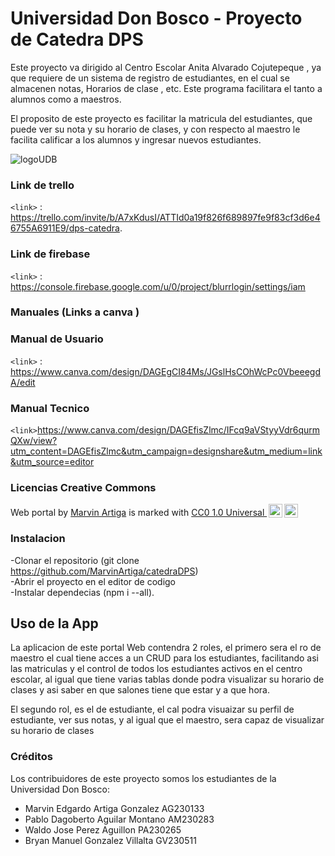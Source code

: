 # Universidad Don Bosco - Proyecto de Catedra DPS 
<p>Este proyecto va dirigido al Centro Escolar Anita Alvarado Cojutepeque , ya que requiere de un sistema de registro de estudiantes, en el cual se almacenen notas, Horarios de clase , etc. Este programa facilitara el tanto a alumnos como a maestros.

El proposito de este proyecto es facilitar la matricula del estudiantes, que puede ver  su nota y su horario de clases, y con respecto al maestro le facilita calificar a los alumnos y ingresar nuevos estudiantes.  </p>

![logoUDB](https://github.com/MarvinArtiga/catedraDPS/assets/124852157/8b996b05-5723-45ef-9f92-9c7cdd8157ef)



### Link de trello 
`<link>` : <https://trello.com/invite/b/A7xKdusI/ATTId0a19f826f689897fe9f83cf3d6e46755A6911E9/dps-catedra>.

### Link de firebase
`<link>` : https://console.firebase.google.com/u/0/project/blurrlogin/settings/iam

### Manuales  (Links a canva ) 
  ### Manual de Usuario
`<link>` : https://www.canva.com/design/DAGEgCI84Ms/JGslHsCOhWcPc0VbeeegdA/edit
  ### Manual Tecnico
  `<link>`https://www.canva.com/design/DAGEfisZlmc/IFcq9aVStyyVdr6qurmQXw/view?utm_content=DAGEfisZlmc&utm_campaign=designshare&utm_medium=link&utm_source=editor

### Licencias Creative Commons
<p xmlns:cc="http://creativecommons.org/ns#" xmlns:dct="http://purl.org/dc/terms/"><span property="dct:title">Web portal</span> by <a rel="cc:attributionURL dct:creator" property="cc:attributionName" href="http://marvin.artigagonzalez@gmail.com">Marvin Artiga</a> is marked with <a href="http://creativecommons.org/publicdomain/zero/1.0?ref=chooser-v1" target="_blank" rel="license noopener noreferrer" style="display:inline-block;">CC0 1.0 Universal   <img style="height:22px!important;margin-left:3px;vertical-align:text-bottom;" src="https://mirrors.creativecommons.org/presskit/icons/cc.svg?ref=chooser-v1"><img style="height:22px!important;margin-left:3px;vertical-align:text-bottom;" src="https://mirrors.creativecommons.org/presskit/icons/zero.svg?ref=chooser-v1"></a></p>

### Instalacion 
  -Clonar el repositorio (git clone https://github.com/MarvinArtiga/catedraDPS) <br>
  -Abrir el proyecto en el editor de codigo <br>
  -Instalar dependecias (npm i --all).<br>

## Uso de la App

La aplicacion de este portal Web contendra 2 roles, el primero sera el ro de maestro el cual tiene acces a un CRUD para los estudiantes, facilitando asi las matriculas y el control de todos los estudiantes activos en el centro escolar, al igual que tiene varias tablas donde podra visualizar su horario de clases y asi saber en que salones tiene que estar y a que hora.

El segundo rol, es el de estudiante, el cal podra visuaizar su perfil de estudiante, ver sus notas, y al igual que el maestro, sera capaz de visualizar su horario de clases

### Créditos
Los contribuidores de este proyecto somos los estudiantes de la Universidad Don Bosco:
* Marvin Edgardo Artiga Gonzalez AG230133
* Pablo Dagoberto Aguilar Montano AM230283
* Waldo Jose Perez Aguillon PA230265
* Bryan Manuel Gonzalez Villalta GV230511









